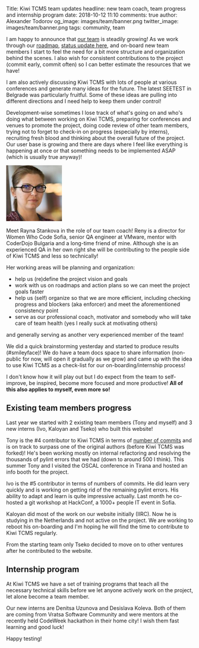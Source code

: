 Title: Kiwi TCMS team updates
headline: new team coach, team progress and internship program
date: 2018-10-12 11:10
comments: true
author: Alexander Todorov
og_image: images/team/banner.png
twitter_image: images/team/banner.png
tags: community, team

I am happy to announce that [our team]({filename}pages/team.html) is steadily growing!
As we work through our [roadmap]({filename}2018-01-22-milestones.markdown),
[status update here]({filename}2018-07-25-roadmap-update.markdown), and
on-board new team members I start to feel the need for a bit more structure
and organization behind the scenes. I also wish for consistent contributions
to the project (commit early, commit often) so I can better estimate the resources
that we have!

I am also actively discussing Kiwi TCMS with lots of people at various conferences
and generate many ideas for the future. The latest SEETEST in Belgrade was particularly
fruitful. Some of these ideas are pulling into different directions and I need help
to keep them under control!

Development-wise sometimes I lose track of what's going on and who's doing what between
working on Kiwi TCMS, preparing for conferences and venues to promote the project,
doing code review of other team members, trying not to forget to check-in on
progress (especially by interns), recruiting fresh blood and thinking about
the overall future of the project. Our user base is growing and there are days
where I feel like everything is happening at once or that something
needs to be implemented ASAP (which is usually true anyway)!


<img class="rounded" src="/images/team/rstankova.jpg">

Meet Rayna Stankova in the role of our team coach!
Reny is a director for Women Who Code Sofia, senior QA engineer at VMware,
mentor with CoderDojo Bulgaria and a long-time friend of mine.
Although she is an experienced QA in her own right she will be contributing
to the people side of Kiwi TCMS and less so technically!

Her working areas will be planning and organization:

* help us (re)define the project vision and goals
* work with us on roadmaps and action plans so we can meet
  the project goals faster
* help us (self) organize so that we are more efficient,
  including checking progress and blockers (aka enforcer) and
  meet the aforementioned consistency point
* serve as our professional coach, motivator and somebody who will
  take care of team health (yes I really suck at motivating others)

and generally serving as another very experienced member of the team!


We did a quick brainstorming yesterday and started to produce results
(#smileyface)! We do have a team docs space to share information
(non-public for now, will open it gradually as we grow) and came up
with the idea to use Kiwi TCMS as a check-list for our on-boarding/internship
process!

I don't know how it will play out but I do expect from the
team to self-improve, be inspired, become more focused and more productive!
**All of this also applies to myself, even more so!**


Existing team members progress
------------------------------

Last year we started with 2 existing team members (Tony and myself) and 3
new interns (Ivo, Kaloyan and Tseko) who built this website!


Tony is the #4 contributor to Kiwi TCMS in
terms of [number of commits](https://github.com/kiwitcms/Kiwi/graphs/contributors)
and is on track to surpass one of the original authors (before Kiwi TCMS was forked)!
He's been working mostly on internal refactoring and resolving the thousands
of pylint errors that we had (down to around 500 I think). This summer Tony and I
visited the OSCAL conference in Tirana and hosted an info booth for the project.


Ivo is the #5 contributor in terms of numbers of commits. He did learn very
quickly and is working on getting rid of the remaining pylint errors. His ability
to adapt and learn is quite impressive actually. Last month he co-hosted a
git workshop at HackConf, a 1000+ people IT event in Sofia.

Kaloyan did most of the work on our website initially (IIRC).
Now he is studying in the Netherlands
and not active on the project. We are working to reboot his on-boarding
and I'm hoping he will find the time to contribute to Kiwi TCMS regularly.

From the starting team only Tseko decided to move on to other ventures after
he contributed to the website.


Internship program
------------------

At Kiwi TCMS we have a set of training
programs that teach all the necessary technical skills before we let anyone
actively work on the project, let alone become a team member.

Our new interns are Denitsa Uzunova and Desislava Koleva. Both of them are
coming from Vratsa Software Community and were mentors at the recently held
CodeWeek hackathon in their home city! I wish them fast learning and good luck!


Happy testing!
